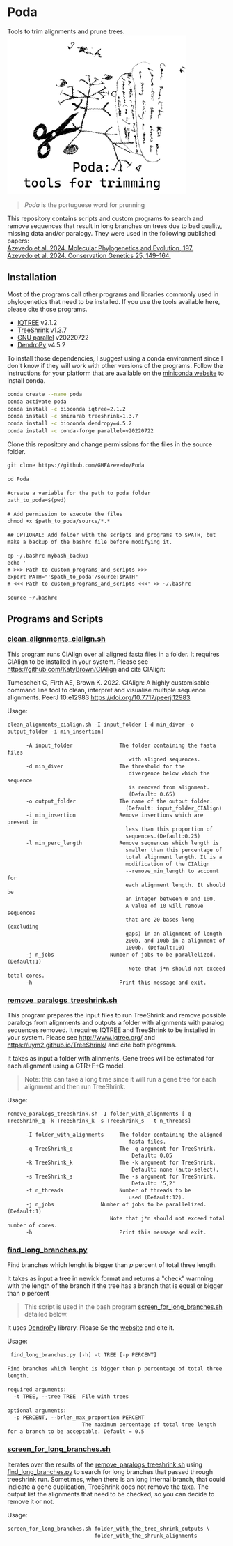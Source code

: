 # Poda
 Tools to trim alignments and prune trees.  
 ![Poda Image](PodaIcon.png)
 
> *Poda* is the portuguese word for prunning

This repository contains scripts and custom programs to search and remove sequences that result in long branches on trees due to bad quality, missing data and/or paralogy. They were used in the following published papers:  
[Azevedo et al. 2024. Molecular Phylogenetics and Evolution, 197.](https://doi.org/10.1016/j.ympev.2024.108109)  
[Azevedo et al. 2024. Conservation Genetics 25, 149–164.](https://doi.org/10.1016/j.ympev.2024.108109)  


## Installation
Most of the programs call other programs and libraries commonly used in phylogenetics that need to be installed. If you use the tools available here, please cite those programs.

- [IQTREE](http://www.iqtree.org/) v2.1.2
- [TreeShrink](https://uym2.github.io/TreeShrink/) v1.3.7
- [GNU parallel](https://www.gnu.org/software/parallel/sem.html) v20220722
- [DendroPy](https://dendropy.org/) v4.5.2


To install those dependencies, I suggest using a conda environment since I don't know if they will work with other versions of the programs. Follow the instructions for your platform that are available on the [miniconda website](https://docs.conda.io/en/latest/miniconda.html) to install conda.

```bash
conda create --name poda
conda activate poda
conda install -c bioconda iqtree=2.1.2
conda install -c smirarab treeshrink=1.3.7
conda install -c bioconda dendropy=4.5.2
conda install -c conda-forge parallel=v20220722
```
Clone this repository and change permissions for the files in the source folder.

```
git clone https://github.com/GHFAzevedo/Poda

cd Poda

#create a variable for the path to poda folder
path_to_poda=$(pwd)

# Add permission to execute the files
chmod +x $path_to_poda/source/*.* 

## OPTIONAL: Add folder with the scripts and programs to $PATH, but make a backup of the bashrc file before modifying it. 

cp ~/.bashrc mybash_backup
echo '
# >>> Path to custom_programs_and_scripts >>>
export PATH="'$path_to_poda'/source:$PATH"
# <<< Path to custom_programs_and_scripts <<<' >> ~/.bashrc

source ~/.bashrc
```

## Programs and Scripts

### [clean_alignments_cialign.sh](source/clean_alignments_cialign.sh)

This program runs CIAlign over all aligned fasta files in a folder.
It requires CIAlign to be installed in your system. Please see https://github.com/KatyBrown/CIAlign and cite CIAlign:

Tumescheit C, Firth AE, Brown K. 2022. CIAlign: A highly customisable command line tool to clean, interpret and visualise multiple sequence alignments. PeerJ 10:e12983 https://doi.org/10.7717/peerj.12983

Usage:
```
clean_alignments_cialign.sh -I input_folder [-d min_diver -o output_folder -i min_insertion] 

      -A input_folder               The folder containing the fasta files 
                                       with aligned sequences.
      -d min_diver                  The threshold for the
                                       divergence below which the sequence
                                       is removed from alignment.
                                       (Default: 0.65)
      -o output_folder              The name of the output folder. 
                                      (Default: input_folder_CIAlign)
      -i min_insertion              Remove insertions which are present in
                                      less than this proportion of
                                      sequences.(Default:0.25)
      -l min_perc_length            Remove sequences which length is
                                      smaller than this percentage of
                                      total alignment length. It is a 
                                      modification of the CIAlign
                                      --remove_min_length to account for
                                      each alignment length. It should be
                                      an integer between 0 and 100. 
                                      A value of 10 will remove sequences
                                      that are 20 bases long (excluding 
                                      gaps) in an alignment of length 
                                      200b, and 100b in a alignment of 
                                      1000b. (Default:10)
      -j n_jobs                  Number of jobs to be parallelized.(Default:1)
                                       Note that j*n should not exceed total cores.	
      -h                            Print this message and exit.
```

### [remove_paralogs_treeshrink.sh](source/remove_paralogs_treeshrink.sh)

This program prepares the input files to run TreeShrink and remove possible paralogs from alignments and outputs a folder with alignments with paralog sequences removed.
It requires IQTREE and TreeShrink to be installed in your system. Please see http://www.iqtree.org/ and https://uym2.github.io/TreeShrink/ and cite both programs.

It takes as input a folder with alinments. Gene trees will be estimated for each alignment using a GTR+F+G model. 

>Note: this can take a long time since it will run a gene tree for each alignment and then run TreeShrink.  
  

Usage:
```
remove_paralogs_treeshrink.sh -I folder_with_alignments [-q TreeShrink_q -k TreeShrink_k -s TreeShrink_s  -t n_threads] 

      -I folder_with_alignments     The folder containing the aligned 
                                       fasta files.
      -q TreeShrink_q               The -q argument for TreeShrink.
                                        Default: 0.05
      -k TreeShrink_k               The -k argument for TreeShrink.
	                                    Default: none (auto-select).
	  -s TreeShrink_s       	    The -s argument for TreeShrink.
	                                    Default: '5,2' 
      -t n_threads                  Number of threads to be 
                                       used (Default:12).
      -j n_jobs               Number of jobs to be parallelized.(Default:1)
                                 Note that j*n should not exceed total number of cores.
      -h                            Print this message and exit.
```

### [find_long_branches.py](source/find_long_branches.py)
Find branches which lenght is bigger than *p* percent of total three length.   
  
It takes as input a tree in newick format and returns a "check" warnning with the length of the branch if the tree has a branch that is equal or bigger than *p* percent

> This script is used in the bash program [screen_for_long_branches.sh](source/screen_for_long_branches.sh) detailed below.

It uses [DendroPy](https://dendropy.org/) library. Please Se the [website](https://dendropy.org/) and cite it.  

Usage:

```
 find_long_branches.py [-h] -t TREE [-p PERCENT]

Find branches which lenght is bigger than p percentage of total three length.

required arguments:
  -t TREE, --tree TREE  File with trees

optional arguments:
  -p PERCENT, --brlen_max_proportion PERCENT
                        The maximum percentage of total tree length for a branch to be acceptable. Default = 0.5
```



### [screen_for_long_branches.sh](source/screen_for_long_branches.sh)  
Iterates over the results of the [remove_paralogs_treeshrink.sh](source/remove_paralogs_treeshrink.sh) using [find_long_branches.py](source/find_long_branches.py) to search for long branches that passed through treeshrink run. Sometimes, when there is an long internal branch, that could indicate a gene duplication, TreeShrink does not remove the taxa. The output list the alignments that need to be checked, so you can decide to remove it or not.

Usage:
```
screen_for_long_branches.sh folder_with_the_tree_shrink_outputs \
                            folder_with_the_shrunk_alignments

```
